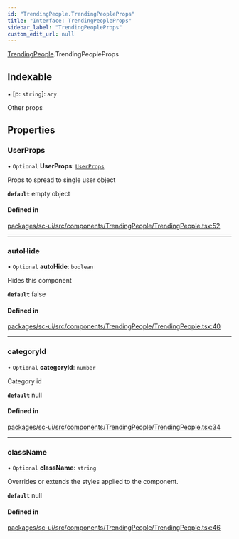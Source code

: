```yaml
---
id: "TrendingPeople.TrendingPeopleProps"
title: "Interface: TrendingPeopleProps"
sidebar_label: "TrendingPeopleProps"
custom_edit_url: null
---
```


[TrendingPeople](../modules/TrendingPeople).TrendingPeopleProps

## Indexable

▪ [p: `string`]: `any`

Other props

## Properties

### UserProps

• `Optional` **UserProps**: [`UserProps`](User.UserProps)

Props to spread to single user object

**`default`** empty object

#### Defined in

[packages/sc-ui/src/components/TrendingPeople/TrendingPeople.tsx:52](https://github.com/selfcommunity/community-ui/blob/3d68cce/packages/sc-ui/src/components/TrendingPeople/TrendingPeople.tsx#L52)

___

### autoHide

• `Optional` **autoHide**: `boolean`

Hides this component

**`default`** false

#### Defined in

[packages/sc-ui/src/components/TrendingPeople/TrendingPeople.tsx:40](https://github.com/selfcommunity/community-ui/blob/3d68cce/packages/sc-ui/src/components/TrendingPeople/TrendingPeople.tsx#L40)

___

### categoryId

• `Optional` **categoryId**: `number`

Category id

**`default`** null

#### Defined in

[packages/sc-ui/src/components/TrendingPeople/TrendingPeople.tsx:34](https://github.com/selfcommunity/community-ui/blob/3d68cce/packages/sc-ui/src/components/TrendingPeople/TrendingPeople.tsx#L34)

___

### className

• `Optional` **className**: `string`

Overrides or extends the styles applied to the component.

**`default`** null

#### Defined in

[packages/sc-ui/src/components/TrendingPeople/TrendingPeople.tsx:46](https://github.com/selfcommunity/community-ui/blob/3d68cce/packages/sc-ui/src/components/TrendingPeople/TrendingPeople.tsx#L46)
